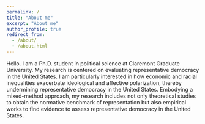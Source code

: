 ```yaml
---
permalink: /
title: "About me"
excerpt: "About me"
author_profile: true
redirect_from: 
  - /about/
  - /about.html
---
```


Hello. I am a Ph.D. student in political science at Claremont Graduate University. My research is centered on evaluating representative democracy in the United States. I am particularly interested in how economic and racial inequalities exacerbate ideological and affective polarization, thereby undermining representative democracy in the United States. Embodying a mixed-method approach, my research includes not only theoretical studies to obtain the normative benchmark of representation but also empirical works to find evidence to assess representative democracy in the United States.
